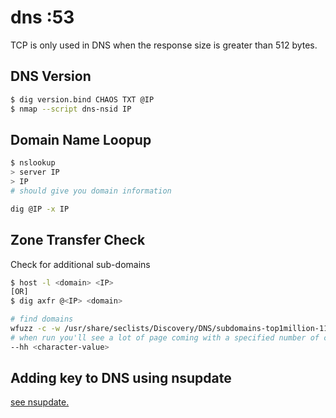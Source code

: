 # dns :53

TCP is only used in DNS when the response size is greater than 512 bytes.

## DNS Version

```bash
$ dig version.bind CHAOS TXT @IP
$ nmap --script dns-nsid IP
```

## Domain Name Loopup

```bash
$ nslookup
> server IP
> IP
# should give you domain information

dig @IP -x IP
```

## Zone Transfer Check

Check for additional sub-domains

```bash
$ host -l <domain> <IP>
[OR]
$ dig axfr @<IP> <domain>

# find domains
wfuzz -c -w /usr/share/seclists/Discovery/DNS/subdomains-top1million-110000.txt -u "http://<DOMAIN>" -H "HOST: FUZZ.<DOMAIN>"
# when run you'll see a lot of page coming with a specified number of characters, to eliminate them add flag
--hh <character-value>
```

## Adding key to DNS using nsupdate

[see nsupdate.](../services/nsupdate.md)
